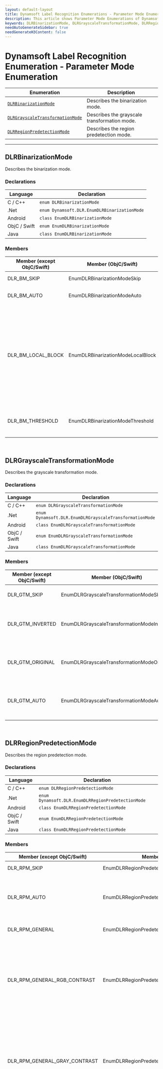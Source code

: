 ```yaml
---
layout: default-layout
title: Dynamsoft Label Recognition Enumerations - Parameter Mode Enumerations
description: This article shows Parameter Mode Enumerations of Dynamsoft Label Recognition.
keywords: DLRBinarizationMode, DLRGrayscaleTransformationMode, DLRRegionPredetectionMode, parameter mode enumeration, enumeration
needAutoGenerateSidebar: true
needGenerateH3Content: false
---
```


# Dynamsoft Label Recognition Enumeration - Parameter Mode Enumeration

  | Enumeration | Description |
  |-------------|-------------|
  | [`DLRBinarizationMode`](#dlrbinarizationmode) | Describes the binarization mode. |
  | [`DLRGrayscaleTransformationMode`](#dlrgrayscaletransformationmode) | Describes the grayscale transformation mode. |
  | [`DLRRegionPredetectionMode`](#dlrregionpredetectionmode) | Describes the region predetection mode. |

  
---


## DLRBinarizationMode
Describes the binarization mode.


### Declarations
   
| Language | Declaration |
| -------- | ----------- |
| C / C++ | `enum DLRBinarizationMode` |
| .Net | `enum Dynamsoft.DLR.EnumDLRBinarizationMode` |
| Android | `class EnumDLRBinarizationMode` |
| ObjC / Swift | `enum EnumDLRBinarizationMode` |
| Java | `class EnumDLRBinarizationMode` |


### Members
   
| Member (except ObjC/Swift) | Member (ObjC/Swift) | Value | Description | Valid Argument(s) |
| -------------------------- | ------------------- | ----- | ----------- | ----------------- |
| DLR_BM_SKIP | EnumDLRBinarizationModeSkip | 0x00 | Skips the binarization. | `N/A` |
| DLR_BM_AUTO | EnumDLRBinarizationModeAuto | 0x01 | **Not supported yet.** | `N/A` |
| DLR_BM_LOCAL_BLOCK | EnumDLRBinarizationModeLocalBlock | 0x02 | Binarizes the image based on the local block. | [`BlockSizeX`]({{ site.parameters-reference }}label-recognition-parameter/binarization-modes.html#blocksizex)<br>[`BlockSizeY`]({{ site.parameters-reference }}label-recognition-parameter/binarization-modes.html#blocksizey)<br>[`EnableFillBinaryVacancy`]({{ site.parameters-reference }}label-recognition-parameter/binarization-modes.html#enablefillbinaryvacancy)<br>[`ThreshValueCoefficient`]({{ site.parameters-reference }}label-recognition-parameter/binarization-modes.html#threshvaluecoefficient)<br> |
| DLR_BM_THRESHOLD | EnumDLRBinarizationModeThreshold | 0x04 | Binarizes the image based on given threshold. | [`BinarizationThreshold`]({{ site.parameters-reference }}label-recognition-parameter/binarization-modes.html#binarizationThreshold) |

&nbsp;



## DLRGrayscaleTransformationMode
Describes the grayscale transformation mode.


### Declarations
   
| Language | Declaration |
| -------- | ----------- |
| C / C++ | `enum DLRGrayscaleTransformationMode` |
| .Net | `enum Dynamsoft.DLR.EnumDLRGrayscaleTransformationMode` |
| Android | `class EnumDLRGrayscaleTransformationMode` |
| ObjC / Swift | `enum EnumDLRGrayscaleTransformationMode` |
| Java | `class EnumDLRGrayscaleTransformationMode` |


### Members
   
| Member (except ObjC/Swift) | Member (ObjC/Swift) | Value | Description |
| -------------------------- | ------------------- | ----- | ----------- |
| DLR_GTM_SKIP  | EnumDLRGrayscaleTransformationModeSkip | 0x00 | Skips grayscale transformation. |
| DLR_GTM_INVERTED  | EnumDLRGrayscaleTransformationModeInverted | 0x01 | Transforms to inverted grayscale. Recommended for light on dark images. |
| DLR_GTM_ORIGINAL | EnumDLRGrayscaleTransformationModeOriginal | 0x02 | Keeps the original grayscale. Recommended for dark on light images. |
| DLR_GTM_AUTO | EnumDLRGrayscaleTransformationModeAuto | 0x04 | Lets the library choose an algorithm automatically for grayscale transformation. |



&nbsp;



## DLRRegionPredetectionMode
Describes the region predetection mode.


### Declarations
   
| Language | Declaration |
| -------- | ----------- |
| C / C++ | `enum DLRRegionPredetectionMode` |
| .Net | `enum Dynamsoft.DLR.EnumDLRRegionPredetectionMode` |
| Android | `class EnumDLRRegionPredetectionMode` |
| ObjC / Swift | `enum EnumDLRRegionPredetectionMode` |
| Java | `class EnumDLRRegionPredetectionMode` |


### Members
   
| Member (except ObjC/Swift) | Member (ObjC/Swift) | Value | Description | Valid Argument(s) |
| -------------------------- | ------------------- | ----- | ----------- | ----------------- |
| DLR_RPM_SKIP | EnumDLRRegionPredetectionModeSkip | 0x00 | Skips region detection. | `N/A` |
| DLR_RPM_AUTO | EnumDLRRegionPredetectionModeAuto | 0x01 | Lets the library choose an algorithm automatically to detect region. | `N/A` |
| DLR_RPM_GENERAL | EnumDLRRegionPredetectionModeGeneral | 0x02 | Takes the whole image as a region. | `N/A` |
| DLR_RPM_GENERAL_RGB_CONTRAST | EnumDLRRegionPredetectionModeGeneralRGBContrast | 0x04 | Detects region using the general algorithm based on RGB colour contrast. | [`MinImageDimension`]({{ site.parameters-reference }}label-recognition-parameter/region-predetection-modes.html#minimagedimension)<br>[`Sensitivity`]({{ site.parameters-reference }}label-recognition-parameter/region-predetection-modes.html#sensitivity)<br>[`SpatialIndexBlockSize`]({{ site.parameters-reference }}label-recognition-parameter/region-predetection-modes.html#spatialindexblocksize) |
| DLR_RPM_GENERAL_GRAY_CONTRAST | EnumDLRRegionPredetectionModeGeneralGrayContrast | 0x08 | Detects region using the general algorithm based on gray contrast. | [`MinImageDimension`]({{ site.parameters-reference }}label-recognition-parameter/region-predetection-modes.html#minimagedimension)<br>[`Sensitivity`]({{ site.parameters-reference }}label-recognition-parameter/region-predetection-modes.html#sensitivity)<br>[`SpatialIndexBlockSize`]({{ site.parameters-reference }}label-recognition-parameter/region-predetection-modes.html#spatialindexblocksize) |
| DLR_RPM_GENERAL_HSV_CONTRAST | EnumDLRRegionPredetectionModeGeneralHSVContrast | 0x10 | Detects region using the general algorithm based on HSV colour contrast. | [`AspectRatioRange`]({{ site.parameters-reference }}label-recognition-parameter/region-predetection-modes.html#aspectratiorange)<br>[`FindAccurateBoundary`]({{ site.parameters-reference }}label-recognition-parameter/region-predetection-modes.html#findaccurateboundary)<br>[`ForeAndBackgroundColours`]({{ site.parameters-reference }}label-recognition-parameter/region-predetection-modes.html#foreandbackgroundcolours)<br>[`HeightRange`]({{ site.parameters-reference }}label-recognition-parameter/region-predetection-modes.html#heightrange)<br>[`MinImageDimension`]({{ site.parameters-reference }}label-recognition-parameter/region-predetection-modes.html#minimagedimension)<br>[`Sensitivity`]({{ site.parameters-reference }}label-recognition-parameter/region-predetection-modes.html#sensitivity)<br>[`SpatialIndexBlockSize`]({{ site.parameters-reference }}label-recognition-parameter/region-predetection-modes.html#spatialindexblocksize)<br>[`WidthRange`]({{ site.parameters-reference }}label-recognition-parameter/region-predetection-modes.html#widthrange) |


&nbsp;

## DLRScaleUpMode
Describes the scale up mode. 


### Declarations
   
| Language | Declaration |
| -------- | ----------- |
| C / C++ | `enum DLRScaleUpMode` |
| .Net | `enum Dynamsoft.DLR.EnumDLRScaleUpMode` |
| Android | `class EnumDLRScaleUpMode` |
| ObjC / Swift | `enum EnumDLRScaleUpMode` |
| Java | `class EnumDLRScaleUpMode` |


### Members
   
| Member (except ObjC/Swift) | Member (ObjC/Swift) | Value | Description | Valid Argument(s) |
| -------------------------- | ------------------- | ----- | ----------- | ----------------- |
| DLR_SUM_SKIP | EnumDLRScaleUpModeSkip | 0x00 | Skip the scale-up process. | `N/A` |
| DLR_SUM_AUTO | EnumDLRScaleUpModeAuto | 0x01 | The library chooses an interpolation method automatically to scale up. | `N/A` |
| DLR_SUM_LINEAR_INTERPOLATION | EnumDLRScaleUpModeLinearInterpolation | 0x02 | Scales up using the linear interpolation method. | [`LetterHeightThreshold`]({{ site.parameters-reference }}label-recognition-parameter/scale-up-modes.html#letterheightthreshold)<br>[`TargetLetterHeight`]({{ site.parameters-reference }}label-recognition-parameter/scale-up-modes.html#targetletterheight) |
| DLR_SUM_NEAREST_NEIGHBOUR_INTERPOLATION | EnumDLRScaleUpModeNearestNeighbourInterpolation | 0x04 | Scales up using the nearest-neighbour interpolation method. | [`LetterHeightThreshold`]({{ site.parameters-reference }}label-recognition-parameter/scale-up-modes.html#letterheightthreshold)<br>[`TargetLetterHeight`]({{ site.parameters-reference }}label-recognition-parameter/scale-up-modes.html#targetletterheight) |


&nbsp;




